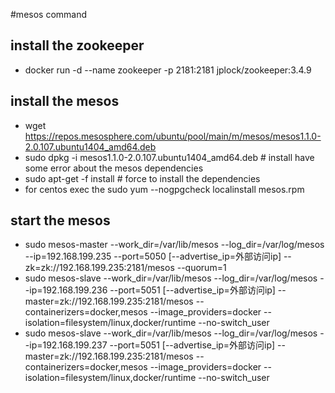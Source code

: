 #mesos command

## install the zookeeper
- docker run -d --name zookeeper -p 2181:2181 jplock/zookeeper:3.4.9

## install the mesos
- wget https://repos.mesosphere.com/ubuntu/pool/main/m/mesos/mesos1.1.0-2.0.107.ubuntu1404_amd64.deb 
- sudo dpkg -i mesos1.1.0-2.0.107.ubuntu1404_amd64.deb  # install have some error about the mesos dependencies
- sudo apt-get -f install   # force to install the dependencies
- for centos exec the sudo yum --nogpgcheck localinstall mesos.rpm

## start the mesos
- sudo mesos-master --work_dir=/var/lib/mesos --log_dir=/var/log/mesos --ip=192.168.199.235 --port=5050 [--advertise_ip=外部访问ip] --zk=zk://192.168.199.235:2181/mesos --quorum=1
- sudo mesos-slave --work_dir=/var/lib/mesos --log_dir=/var/log/mesos --ip=192.168.199.236 --port=5051 [--advertise_ip=外部访问ip] --master=zk://192.168.199.235:2181/mesos --containerizers=docker,mesos --image_providers=docker --isolation=filesystem/linux,docker/runtime --no-switch_user
- sudo mesos-slave --work_dir=/var/lib/mesos --log_dir=/var/log/mesos --ip=192.168.199.237 --port=5051 [--advertise_ip=外部访问ip] --master=zk://192.168.199.235:2181/mesos --containerizers=docker,mesos --image_providers=docker --isolation=filesystem/linux,docker/runtime --no-switch_user


